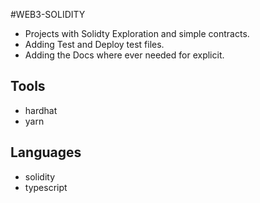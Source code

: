 #WEB3-SOLIDITY

- Projects with Solidty Exploration and simple contracts.
- Adding Test and Deploy test files.
- Adding the Docs where ever needed for explicit.



## Tools

- hardhat
- yarn

## Languages

- solidity
- typescript
